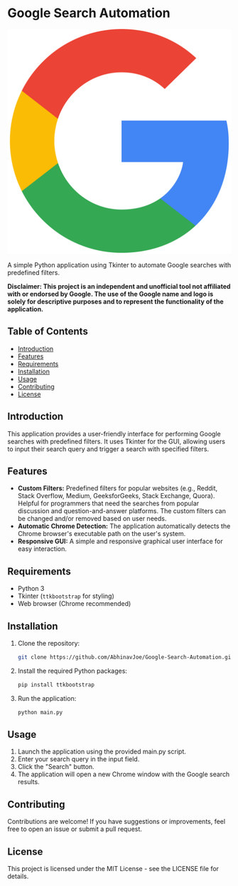 # Google Search Automation

![Google Search Automation Logo](doc/images/icon.png)

A simple Python application using Tkinter to automate Google searches with predefined filters.

**Disclaimer: This project is an independent and unofficial tool not affiliated with or endorsed by Google. The use of the Google name and logo is solely for descriptive purposes and to represent the functionality of the application.**

## Table of Contents

- [Introduction](#introduction)
- [Features](#features)
- [Requirements](#requirements)
- [Installation](#installation)
- [Usage](#usage)
- [Contributing](#contributing)
- [License](#license)

## Introduction

This application provides a user-friendly interface for performing Google searches with predefined filters. It uses Tkinter for the GUI, allowing users to input their search query and trigger a search with specified filters.

## Features

- **Custom Filters:** Predefined filters for popular websites (e.g., Reddit, Stack Overflow, Medium, GeeksforGeeks, Stack Exchange, Quora). Helpful for programmers that need the searches from popular discussion and question-and-answer platforms. The custom filters can be changed and/or removed based on user needs.
- **Automatic Chrome Detection:** The application automatically detects the Chrome browser's executable path on the user's system.
- **Responsive GUI:** A simple and responsive graphical user interface for easy interaction.

## Requirements

- Python 3
- Tkinter (`ttkbootstrap` for styling)
- Web browser (Chrome recommended)

## Installation

1. Clone the repository:

   ```bash
   git clone https://github.com/AbhinavJoe/Google-Search-Automation.git

   ```

2. Install the required Python packages:

   ```bash
   pip install ttkbootstrap

   ```

3. Run the application:
   ```bash
   python main.py
   ```

## Usage

1. Launch the application using the provided main.py script.
2. Enter your search query in the input field.
3. Click the "Search" button.
4. The application will open a new Chrome window with the Google search results.

## Contributing

Contributions are welcome! If you have suggestions or improvements, feel free to open an issue or submit a pull request.

## License

This project is licensed under the MIT License - see the LICENSE file for details.
